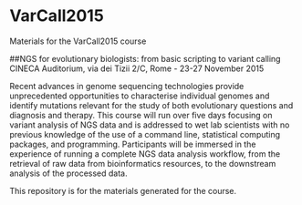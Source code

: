 # VarCall2015
Materials for the VarCall2015 course

##NGS for evolutionary biologists: from basic scripting to variant calling
CINECA Auditorium, via dei Tizii 2/C, Rome - 23-27 November 2015

Recent advances in genome sequencing technologies provide unprecedented opportunities to characterise individual genomes and identify mutations relevant for the study of both evolutionary questions and diagnosis and therapy. This course will run over five days focusing on variant analysis of NGS data and is addressed to wet lab scientists with no previous knowledge of the use of a command line, statistical computing packages, and programming. Participants will be immersed in the experience of running a complete NGS data analysis workflow, from the retrieval of raw data from bioinformatics resources, to the downstream analysis of the processed data.

This repository is for the materials generated for the course.
